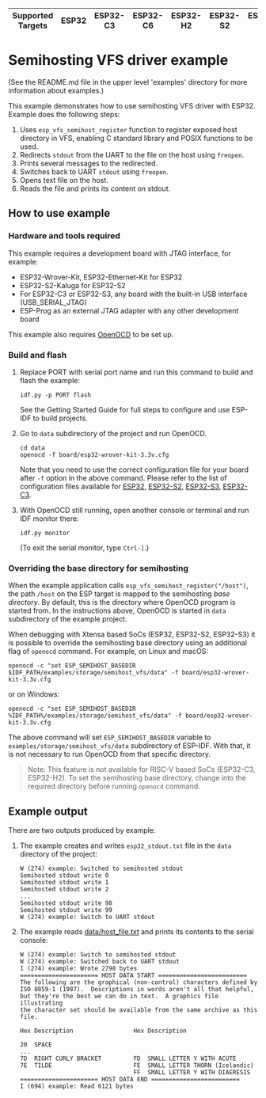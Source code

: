 | Supported Targets | ESP32 | ESP32-C3 | ESP32-C6 | ESP32-H2 | ESP32-S2 | ESP32-S3 |
| ----------------- | ----- | -------- | -------- | -------- | -------- | -------- |

# Semihosting VFS driver example

(See the README.md file in the upper level 'examples' directory for more information about examples.)

This example demonstrates how to use semihosting VFS driver with ESP32. Example does the following steps:

1. Uses `esp_vfs_semihost_register` function to register exposed host directory in VFS, enabling C standard library and POSIX functions to be used.
2. Redirects `stdout` from the UART to the file on the host using `freopen`.
3. Prints several messages to the redirected.
4. Switches back to UART `stdout` using `freopen`.
5. Opens text file on the host.
6. Reads the file and prints its content on stdout.

## How to use example

### Hardware and tools required

This example requires a development board with JTAG interface, for example:

- ESP32-Wrover-Kit, ESP32-Ethernet-Kit for ESP32
- ESP32-S2-Kaluga for ESP32-S2
- For ESP32-C3 or ESP32-S3, any board with the built-in USB interface (USB_SERIAL_JTAG)
- ESP-Prog as an external JTAG adapter with any other development board

This example also requires [OpenOCD](https://docs.espressif.com/projects/esp-idf/en/latest/api-guides/jtag-debugging/index.html#run-openocd) to be set up.

### Build and flash

1. Replace PORT with serial port name and run this command to build and flash the example:

   ```
   idf.py -p PORT flash
   ```

   See the Getting Started Guide for full steps to configure and use ESP-IDF to build projects.


2. Go to `data` subdirectory of the project and run OpenOCD.

   ```
   cd data
   openocd -f board/esp32-wrover-kit-3.3v.cfg
   ```

   Note that you need to use the correct configuration file for your board after `-f` option in the above command. Please refer to the list of configuration files available for [ESP32](https://docs.espressif.com/projects/esp-idf/en/latest/esp32/api-guides/jtag-debugging/tips-and-quirks.html#jtag-debugging-tip-openocd-configure-target), [ESP32-S2](https://docs.espressif.com/projects/esp-idf/en/latest/esp32s2/api-guides/jtag-debugging/tips-and-quirks.html#jtag-debugging-tip-openocd-configure-target), [ESP32-S3](https://docs.espressif.com/projects/esp-idf/en/latest/esp32s3/api-guides/jtag-debugging/tips-and-quirks.html#jtag-debugging-tip-openocd-configure-target), [ESP32-C3](https://docs.espressif.com/projects/esp-idf/en/latest/esp32c3/api-guides/jtag-debugging/tips-and-quirks.html#jtag-debugging-tip-openocd-configure-target).

3. With OpenOCD still running, open another console or terminal and run IDF monitor there:

   ```
   idf.py monitor
   ```

   (To exit the serial monitor, type ``Ctrl-]``.)

### Overriding the base directory for semihosting

When the example application calls `esp_vfs_semihost_register("/host")`, the path `/host` on the ESP target is mapped to the semihosting _base directory_. By default, this is the directory where OpenOCD program is started from. In the instructions above, OpenOCD is started in `data` subdirectory of the example project.

When debugging with Xtensa based SoCs (ESP32, ESP32-S2, ESP32-S3) it is possible to override the semihosting base directory using an additional flag of `openocd` command. For example, on Linux and macOS:

```
openocd -c "set ESP_SEMIHOST_BASEDIR $IDF_PATH/examples/storage/semihost_vfs/data" -f board/esp32-wrover-kit-3.3v.cfg
```

or on Windows:

```
openocd -c "set ESP_SEMIHOST_BASEDIR %IDF_PATH%/examples/storage/semihost_vfs/data" -f board/esp32-wrover-kit-3.3v.cfg
```

The above command will set `ESP_SEMIHOST_BASEDIR` variable to `examples/storage/semihost_vfs/data` subdirectory of ESP-IDF. With that, it is not necessary to run OpenOCD from that specific directory.

> Note: This feature is not available for RISC-V based SoCs (ESP32-C3, ESP32-H2). To set the semihosting base directory, change into the required directory before running `openocd` command.

## Example output

There are two outputs produced by example:

1. The example creates and writes `esp32_stdout.txt` file in the `data` directory of the project:

   ```
   W (274) example: Switched to semihosted stdout
   Semihosted stdout write 0
   Semihosted stdout write 1
   Semihosted stdout write 2
   ...
   Semihosted stdout write 98
   Semihosted stdout write 99
   W (274) example: Switch to UART stdout
   ```

2. The example reads [data/host_file.txt](data/host_file.txt) and prints its contents to the serial console:

   ```
   W (274) example: Switch to semihosted stdout
   W (274) example: Switched back to UART stdout
   I (274) example: Wrote 2798 bytes
   ====================== HOST DATA START =========================
   The following are the graphical (non-control) characters defined by
   ISO 8859-1 (1987).  Descriptions in words aren't all that helpful,
   but they're the best we can do in text.  A graphics file illustrating
   the character set should be available from the same archive as this
   file.

   Hex Description                 Hex Description

   20  SPACE
   ...
   7D  RIGHT CURLY BRACKET         FD  SMALL LETTER Y WITH ACUTE
   7E  TILDE                       FE  SMALL LETTER THORN (Icelandic)
                                   FF  SMALL LETTER Y WITH DIAERESIS
   ====================== HOST DATA END =========================
   I (694) example: Read 6121 bytes
   ```

